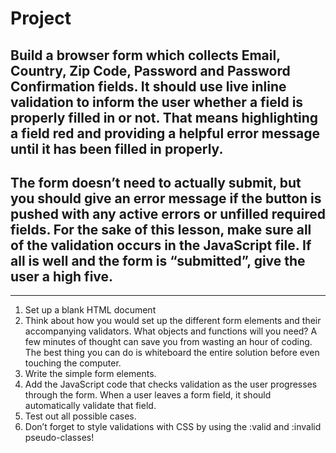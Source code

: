 # Project

## Build a browser form which collects Email, Country, Zip Code, Password and Password Confirmation fields. It should use live inline validation to inform the user whether a field is properly filled in or not. That means highlighting a field red and providing a helpful error message until it has been filled in properly.

## The form doesn’t need to actually submit, but you should give an error message if the button is pushed with any active errors or unfilled required fields. For the sake of this lesson, make sure all of the validation occurs in the JavaScript file. If all is well and the form is “submitted”, give the user a high five.

---

1. Set up a blank HTML document
2. Think about how you would set up the different form elements and their accompanying validators. What objects and functions will you need? A few minutes of thought can save you from wasting an hour of coding. The best thing you can do is whiteboard the entire solution before even touching the computer.
3. Write the simple form elements.
4. Add the JavaScript code that checks validation as the user progresses through the form. When a user leaves a form field, it should automatically validate that field.
5. Test out all possible cases.
6. Don’t forget to style validations with CSS by using the :valid and :invalid pseudo-classes!
